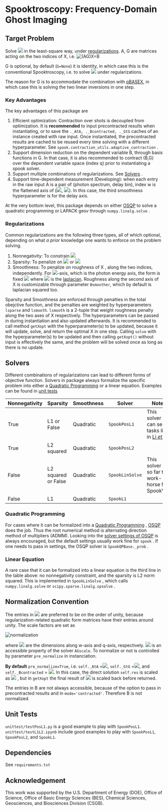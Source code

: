 # Spooktroscopy: Frequency-Domain Ghost Imaging

## Target Problem
Solve <img src="https://render.githubusercontent.com/render/math?math=(A \otimes G)X = B"> in the least-square way, under [regularizations](#Regularizations). A, G are matrices acting on the two indices of X, i.e. 
![(AG)X=B](https://latex.codecogs.com/svg.latex?\normalsize&space;\sum_{w,q}A_{iw}G_{jq}X_{wq}=B_{ij}) 

G is optional, by default (`G=None`) it is identity, in which case this is the conventional Spooktroscopy, i.e. to solve <img src="https://render.githubusercontent.com/render/math?math=AX=B"> under regularizations. 

The reason for G is to accommodate the combination with [pBASEX](https://github.com/e-champenois/CPBASEX), in which case this is solving the two linear inversions in one step.

### Key Advantages
The key advantages of this package are
1. Efficient optimization: Contraction over shots is decoupled from optimization. It is **recommended** to input precontracted results when instantiating, or to save the `._AtA, ._Bcontracted, ._GtG` caches of an instance created with raw input. Once instantiated, the precontracted results are cached to be reused every time solving with a different hyperparameter. See `spook.contraction_utils.adaptive_contraction` .
2. Support dimension reduction on the dependent variable B, through basis functions in G. In that case, it is also recommended to contract (B,G) over the dependent variable space (index q) prior to instantiating a spook solver.
3. Support multiple combinations of regularizations. See [Solvers](#Solvers) .
4. Support time-dependent measurement (Developing): when each entry in the raw input A is a pair of (photon spectrum, delay bin), index w is the flattened axis of (<img src="https://render.githubusercontent.com/render/math?math=\omega">, <img src="https://render.githubusercontent.com/render/math?math=\tau">). In this case, the third smoothness hyperparameter is for the delay axis.

At the very bottom level, this package depends on either [OSQP](https://osqp.org) to solve a quadratic programming or LAPACK gesv through `numpy.linalg.solve` . 

### Regularizations
Common regularizations are the following three types, all of which optional, depending on what _a prior_ knowledge one wants to enforce on the problem solving.

1. Nonnegativity: To constrain <img src="https://render.githubusercontent.com/render/math?math=X\succeq 0">
2. Sparsity: To penalize on <img src="https://render.githubusercontent.com/render/math?math=\|X\|_1"> or <img src="https://render.githubusercontent.com/render/math?math=\|X\|_2^2">
3. Smoothness: To penalize on roughness of X , along the two indices, independently. For <img src="https://render.githubusercontent.com/render/math?math=\omega">-axis, which is the photon energy axis, the form is fixed <img src="https://render.githubusercontent.com/render/math?math=\|(L_{N_w}\otimes I)X\|_2^2"> where <img src="https://render.githubusercontent.com/render/math?math=L_{N_w}"> is the [laplacian](https://en.wikipedia.org/wiki/Laplace_operator). Roughness along the second axis of X is customizable through parameter `Bsmoother`, which by default is laplacian squared too.

Sparsity and Smoothness are enforced through penalties in the total obejctive function, and the penalties are weighted by hyperparameters `lsparse` and `lsmooth`. `lsmooth` is a 2-tuple that weight roughness penalty along the two axes of X respectively. The hyperparameters can be passed in during instantiation and also updated afterwards. It is recommended to call method `getXopt` with the hyperparameter(s) to be updated, because it will update, solve, and return the optimal X in one step. Calling `solve` with  the hyperparameter(s) to be updated and then calling `getXopt()` without input is effectively the same, and the problem will be solved once as long as there is no update.

## Solvers

Different combinations of regularizations can lead to different forms of objective function. Solvers in package always formalize the specific problem into either a [Quadratic Programming](https://en.wikipedia.org/wiki/Quadratic_programming) or a linear equation. Examples can be found in [unit tests](#UnitTests) 

| Nonnegativity | Sparsity            | Smoothness | Solver              | Notes                                                        |
| ------------- | ------------------- | ---------- | ------------------- | ------------------------------------------------------------ |
| True          | L1 or False         | Quadratic  | `SpookPosL1`        | This solver can serve tasks like in [Li _et al_](https://iopscience.iop.org/article/10.1088/1361-6455/abcdf1) |
| True          | L2 squared          | Quadratic  | `SpookPosL2` |                                                              |
| False         | L2 squared or False | Quadratic  | `SpookLinSolve`     | This solver is so far the work-horse for SpookVMI            |
| False         | L1                  | Quadratic  | `SpookL1` |                                                              |


### Quadratic Programming

For cases where it can be formalized into a [Quadratic Programming](https://en.wikipedia.org/wiki/Quadratic_programming) , [OSQP](https://osqp.org) does the job. Thus the root numerical method is alternating direction method of multipliers (ADMM). Looking into the [solver settings of OSQP](https://osqp.org/docs/interfaces/solver_settings.html) is always encouraged, but the default settings usually work fine for `spook` . If one needs to pass in settings, the OSQP solver is `SpookQPBase._prob` .

### Linear Equation

A rare case that it can be formalized into a linear equation is the third line in the table above: no nonnegativity constraint, and the sparsity is L2 norm squared. This is implemented in `SpookLinSolve` , which calls `numpy.linalg.solve` or `scipy.sparse.linalg.spsolve` .


## Normalization Convention

The entries in <img src="https://render.githubusercontent.com/render/math?math=A^TA, G^TG"> are preferred to be on the order of unity, because regularization-related quadratic form matrices have their entries around unity. The scale factors are set as

![normalization](https://latex.codecogs.com/svg.latex?&space;s_a=\sqrt{\frac{1}{N_w}\mathrm{tr}(A^TA)},s_g=\sqrt{\frac{1}{N_q}\mathrm{tr}(G^TG)})

where <img src="https://render.githubusercontent.com/render/math?math=N_w, N_q"> are the dimensions along w-axis and q-axis, respectively. <img src="https://render.githubusercontent.com/render/math?math=s_as_g"> is an accessible property of the solver `AGscale`. To normalize or not is controlled by parameter `pre_normalize` in instanciation. 

**By default** `pre_normalize=True`, i.e. `self._AtA` =<img src="https://render.githubusercontent.com/render/math?math=A^TA/s_a^2">, `self._GtG` =<img src="https://render.githubusercontent.com/render/math?math=G^TG/s_g^2">, and `self._Bcontracted` = <img src="https://render.githubusercontent.com/render/math?math=(A^T \otimes G^T)B/(s_as_g)">. In this case, the direct solution `self.res` is scaled as <img src="https://render.githubusercontent.com/render/math?math=s_as_g X_\mathrm{opt}"> , but in `getXopt` the final result of <img src="https://render.githubusercontent.com/render/math?math=X_\mathrm{opt}"> is scaled back before returned.

The entries in B are not always accessible, because of the option to pass in precontracted results and in `mode='contracted'`. Therefore B is not normalized. 


## Unit Tests

`unittest/testPosL1.py` is a good example to play with `SpookPosL1`.
`unittest/testL1L2.ipynb` include good examples to play with `SpookPosL1`, `SpookPosL2`, and `SpookL1`.


## Dependencies

See `requirements.txt`

## Acknowledgement
This work was supported by the U.S. Department of Energy (DOE), Office of Science, Office of Basic Energy Sciences (BES), Chemical Sciences, Geosciences, and Biosciences Division (CSGB).
